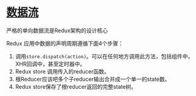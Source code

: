 # [数据流](http://cn.redux.js.org/docs/basics/DataFlow.html)

严格的单向数据流是Redux架构的设计核心

Redux 应用中数据的声明周期遵循下面4个步骤：

1. 调用`store.dispatch(action)`。可以在任何地方调用此方法，包括组件中，XHR回调中，甚至定时器中。
2. Redux store 调用传入的reducer函数。
3. 根Reducer应该吧多个子reducer输出合并成一个单一的state数。
4. Redux store保存了根reducer返回的完整state树。
